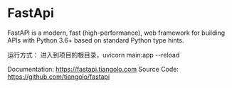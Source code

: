 # FastApi
FastAPI is a modern, fast (high-performance), web framework for building APIs with Python 3.6+ based on standard Python type hints.


运行方式：
        进入到项目的根目录，uvicorn main:app --reload

Documentation: https://fastapi.tiangolo.com
Source Code: https://github.com/tiangolo/fastapi

